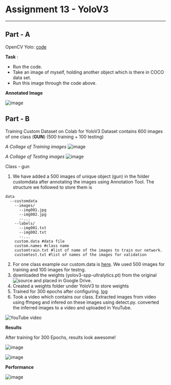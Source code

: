 # Assignment 13 - YoloV3
________

## Part - A
OpenCV Yolo: [code](https://github.com/sridevibonthu/EVA/blob/master/S13/EVA4_S13_Task1_OPENCV_YOLO.ipynb)

**Task** : 
* Run the code.
* Take an image of myself, holding another object which is there in COCO data set.
* Run this image through the code above. 

**Annotated Image**

![image](https://github.com/sridevibonthu/EVA/blob/master/S13/annotated_sridevi.png)


## Part - B
Training Custom Dataset on Colab for YoloV3
Dataset contains 600 images of one class (**GUN**) (500 training + 100 testing) 

_A Collage of Training images_
![image](https://github.com/sridevibonthu/YoloV3/blob/master/train_batch0.png)

_A Collage of Testing images_
![image](https://github.com/sridevibonthu/YoloV3/blob/master/test_batch0.png)

Class - gun

1. We have added a 500 images of unique object (gun) in the folder customdata after annotating the images using Annotation Tool. The structure we followed to store them is
```
data
  --customdata
    --images/
      --img001.jpg
      --img002.jpg
      --...
    --labels/
      --img001.txt
      --img002.txt
      --...
    custom.data #data file
    custom.names #class name
    customtrain.txt #list of name of the images to train our network.
    customtest.txt #list of names of the images for validation
```
2. For one class example our custom.data is [here](https://github.com/sridevibonthu/YoloV3/blob/master/data/customdata/custom.data). We used 500 images for training and 100 images for testng.
2. downloaded the weights (yolov3-spp-ultralytics.pt) from the original ![source](https://drive.google.com/open?id=1LezFG5g3BCW6iYaV89B2i64cqEUZD7e0) and placed in Google Drive. 
3. Created a weights folder under YoloV3 to store weights
4. Trained for 300 epochs after configuring. [log](https://github.com/sridevibonthu/YoloV3/blob/master/results.txt)
5. Took a video which contains our class. Extracted images from video using ffmpeg and infered on these images using detect.py. converted the inferred images to a video and uploaded in YouTube.

![YouTube video](https://www.youtube.com/watch?v=eXjxy_7W7GQ&feature=youtu.be)





**Results**

After training for 300 Epochs, results look awesome!

![image](https://github.com/sridevibonthu/YoloV3/blob/master/output/img080.jpg)

![image](https://github.com/sridevibonthu/YoloV3/blob/master/output/img082.jpg)

**Performance**

![image](https://github.com/sridevibonthu/YoloV3/blob/master/results.png)

